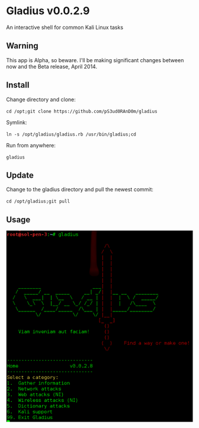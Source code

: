 # Gladius v0.0.2.9
An interactive shell for common Kali Linux tasks

## Warning
This app is Alpha, so beware. I'll be making significant changes between now and the Beta release, April 2014.

## Install
Change directory and clone:

`cd /opt;git clone https://github.com/pS3ud0RAnD0m/gladius`


Symlink:

`ln -s /opt/gladius/gladius.rb /usr/bin/gladius;cd`


Run from anywhere:

`gladius`

## Update
Change to the gladius directory and pull the newest commit:

`cd /opt/gladius;git pull`

## Usage
![Alt text](doc/images/usage.png "Start Gladius")
